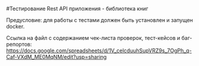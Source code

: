 #Тестирование Rest API приложения - библиотека книг

Предусловие: для работы с тестами должен быть установлен и запущен docker.

Ссылка на файл с содержанием чек-листа проверок, тест-кейсов и баг-репортов: https://docs.google.com/spreadsheets/d/1V_celcduuhSupVRZ9s_7OgPh_q-Caf-VXdM_ME0MqNM/edit?usp=sharing
